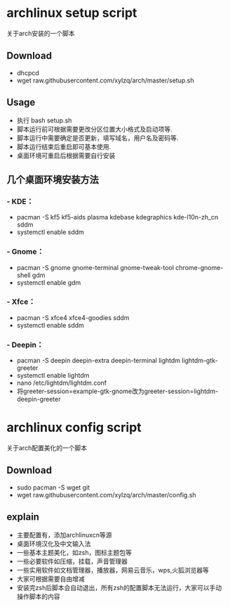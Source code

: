 # archlinux setup script

关于arch安装的一个脚本

## Download
- dhcpcd
- wget raw.githubusercontent.com/xylzq/arch/master/setup.sh

## Usage
- 执行 bash setup.sh
- 脚本运行前可根据需要更改分区位置大小格式及启动项等.
- 脚本运行中需要确定是否更新，填写域名，用户名及密码等.
- 脚本运行结束后重启即可基本使用.
- 桌面环境可重启后根据需要自行安装

## 几个桌面环境安装方法
### - KDE：
- pacman -S kf5 kf5-aids plasma kdebase kdegraphics kde-l10n-zh_cn sddm
- systemctl enable sddm
### - Gnome：
- pacman -S gnome gnome-terminal gnome-tweak-tool chrome-gnome-shell gdm
- systemctl enable gdm
### - Xfce：
- pacman -S xfce4 xfce4-goodies sddm
- systemctl enable sddm 
### - Deepin：
- pacman -S deepin deepin-extra deepin-terminal lightdm lightdm-gtk-greeter
- systemctl enable lightdm
- nano /etc/lightdm/lightdm.conf
- 将greeter-session=example-gtk-gnome改为greeter-session=lightdm-deepin-greeter

# archlinux config script

关于arch配置美化的一个脚本

## Download
- sudo pacman -S wget git
- wget raw.githubusercontent.com/xylzq/arch/master/config.sh

## explain
- 主要配置有，添加archlinuxcn等源
- 桌面环境汉化及中文输入法
- 一些基本主题美化，如zsh，图标主题包等
- 一些必要软件如压缩，挂载，声音管理器
- 一些实用软件如文档管理器，播放器，网易云音乐，wps,火狐浏览器等
- 大家可根据需要自由增减
- 安装完zsh后脚本会自动退出，所有zsh的配置脚本无法运行，大家可以手动操作脚本的内容


